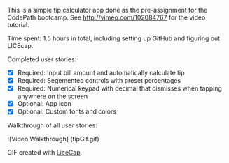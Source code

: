 This is a simple tip calculator app done as the pre-assignment for the CodePath bootcamp. See http://vimeo.com/102084767 for the video tutorial.

Time spent: 1.5 hours in total, including setting up GitHub and figuring out LICEcap.

Completed user stories:
 * [x] Required: Input bill amount and automatically calculate tip
 * [x] Required: Segemented controls with preset percentages
 * [x] Required: Numerical keypad with decimal that dismisses when tapping anywhere on the screen
 * [x] Optional: App icon
 * [x] Optional: Custom fonts and colors
 
Walkthrough of all user stories:

![Video Walkthrough]
(tipGif.gif)

GIF created with [LiceCap](http://www.cockos.com/licecap/).
